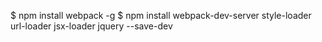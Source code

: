 
$ npm install webpack -g
$ npm install webpack-dev-server style-loader url-loader jsx-loader jquery --save-dev